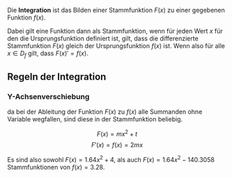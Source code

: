 Die **Integration** ist das Bilden einer Stammfunktion $F(x)$ zu einer gegebenen Funktion $f(x)$.

Dabei gilt eine Funktion dann als Stammfunktion, wenn für jeden Wert $x$ für den die Ursprungsfunktion definiert ist, gilt, dass die differenzierte Stammfunktion $F(x)$ gleich der Ursprungsfunktion $f(x)$ ist. Wenn also für alle $x \in D_f$ gilt, dass $F(x)' = f(x)$.

## Regeln der Integration

### Y-Achsenverschiebung

da bei der Ableitung der Funktion $F(x)$ zu $f(x)$ alle Summanden ohne Variable wegfallen, sind diese  in der Stammfunktion beliebig.

$$
F(x)=m x^2 + t
$$
$$
F'(x)=f(x)=2 m x
$$

Es sind also sowohl $F(x) = 1.64 x^2 + 4$, als auch $F(x) = 1.64 x^2 - 140.3058$ Stammfunktionen von $f(x) = 3.28$.
